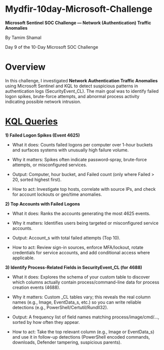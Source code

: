 # Mydfir-10day-Microsoft-Challenge
**Microsoft Sentinel SOC Challenge — Network (Authentication) Traffic Anomalies**

By Tamim Shamal

Day 9 of the 10-Day Microsoft SOC Challenge

# Overview

In this challenge, I investigated **Network Authentication Traffic Anomalies** using Microsoft Sentinel and KQL to detect suspicious patterns in authentication logs (SecurityEvent_CL). The main goal was to identify failed logon spikes, brute-force attempts, and abnormal process activity indicating possible network intrusion.

# [KQL Queries](./KQL-Queries.md)

**1) Failed Logon Spikes (Event 4625)**

- What it does: Counts failed logons per computer over 1-hour buckets and surfaces systems with unusually high failure volume.

- Why it matters: Spikes often indicate password-spray, brute-force attempts, or misconfigured services.

- Output: Computer, hour bucket, and Failed count (only where Failed > 20, sorted highest first).

- How to act: Investigate top hosts, correlate with source IPs, and check for account lockouts or geo/time anomalies.

**2) Top Accounts with Failed Logons**

- What it does: Ranks the accounts generating the most 4625 events.

- Why it matters: Identifies users being targeted or misconfigured service accounts.

- Output: Account_s with total failed attempts (Top 10).

- How to act: Review sign-in sources, enforce MFA/lockout, rotate credentials for service accounts, and add conditional access where applicable.

**3) Identify Process-Related Fields in SecurityEvent_CL (for 4688)**

- What it does: Explores the schema of your custom table to discover which columns actually contain process/command-line data for process creation events (4688).

- Why it matters: Custom _CL tables vary; this reveals the real column names (e.g., Image, EventData_s, etc.) so you can write reliable detections (e.g., PowerShell/Certutil/Rundll32).

- Output: A frequency list of field names matching process/image/cmd/…, sorted by how often they appear.

- How to act: Take the top relevant column (e.g., Image or EventData_s) and use it in follow-up detections (PowerShell encoded commands, downloads, Defender tampering, suspicious parents).

